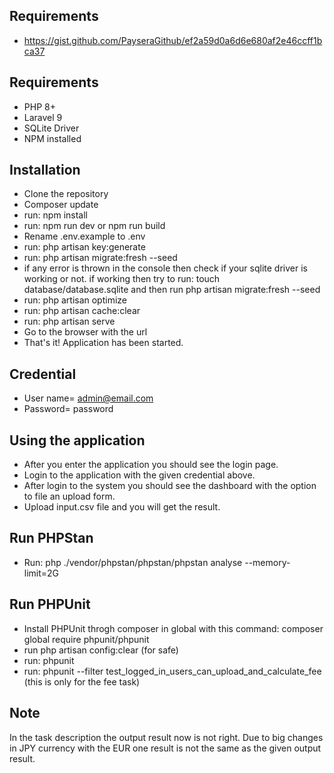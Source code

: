 
## Requirements
- https://gist.github.com/PayseraGithub/ef2a59d0a6d6e680af2e46ccff1bca37

## Requirements

- PHP 8+
- Laravel 9
- SQLite Driver
- NPM installed


## Installation
- Clone the repository
- Composer update
- run: npm install
- run: npm run dev or npm run build
- Rename .env.example to .env
- run: php artisan key:generate
- run: php artisan migrate:fresh --seed
- if any error is thrown in the console then check if your sqlite driver is working or not. if working then try to run: touch database/database.sqlite and then run php artisan migrate:fresh --seed
- run: php artisan optimize
- run: php artisan cache:clear
- run: php artisan serve
- Go to the browser with the url
- That's it! Application has been started.

## Credential
- User name= admin@email.com
- Password= password

## Using the application
- After you enter the application you should see the login page.
- Login to the application with the given credential above.
- After login to the system you should see the dashboard with the option to file an upload form.
- Upload input.csv file and you will get the result.

## Run PHPStan
- Run: php ./vendor/phpstan/phpstan/phpstan analyse --memory-limit=2G

## Run PHPUnit
- Install PHPUnit throgh composer in global with this command: composer global require phpunit/phpunit
- run php artisan config:clear (for safe)
- run: phpunit
- run: phpunit --filter test_logged_in_users_can_upload_and_calculate_fee (this is only for the fee task)

## Note
In the task description the output result now is not right. Due to big changes in JPY currency with the EUR one result is not the same as the given output result.
